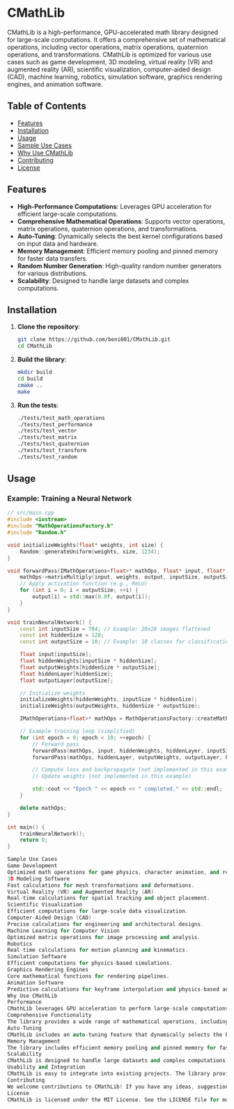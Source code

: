# CMathLib

CMathLib is a high-performance, GPU-accelerated math library designed for large-scale computations. It offers a comprehensive set of mathematical operations, including vector operations, matrix operations, quaternion operations, and transformations. CMathLib is optimized for various use cases such as game development, 3D modeling, virtual reality (VR) and augmented reality (AR), scientific visualization, computer-aided design (CAD), machine learning, robotics, simulation software, graphics rendering engines, and animation software.

## Table of Contents

- [Features](#features)
- [Installation](#installation)
- [Usage](#usage)
- [Sample Use Cases](#sample-use-cases)
- [Why Use CMathLib](#why-use-cmathlib)
- [Contributing](#contributing)
- [License](#license)

## Features

- **High-Performance Computations**: Leverages GPU acceleration for efficient large-scale computations.
- **Comprehensive Mathematical Operations**: Supports vector operations, matrix operations, quaternion operations, and transformations.
- **Auto-Tuning**: Dynamically selects the best kernel configurations based on input data and hardware.
- **Memory Management**: Efficient memory pooling and pinned memory for faster data transfers.
- **Random Number Generation**: High-quality random number generators for various distributions.
- **Scalability**: Designed to handle large datasets and complex computations.


## Installation

1. **Clone the repository**:
    ```sh
    git clone https://github.com/beni001/CMathLib.git
    cd CMathLib
    ```

2. **Build the library**:
    ```sh
    mkdir build
    cd build
    cmake ..
    make
    ```

3. **Run the tests**:
    ```sh
    ./tests/test_math_operations
    ./tests/test_performance
    ./tests/test_vector
    ./tests/test_matrix
    ./tests/test_quaternion
    ./tests/test_transform
    ./tests/test_random
    ```

## Usage

### Example: Training a Neural Network

```cpp
// src/main.cpp
#include <iostream>
#include "MathOperationsFactory.h"
#include "Random.h"

void initializeWeights(float* weights, int size) {
    Random::generateUniform(weights, size, 1234);
}

void forwardPass(IMathOperations<float>* mathOps, float* input, float* weights, float* output, int inputSize, int outputSize) {
    mathOps->matrixMultiply(input, weights, output, inputSize, outputSize);
    // Apply activation function (e.g., ReLU)
    for (int i = 0; i < outputSize; ++i) {
        output[i] = std::max(0.0f, output[i]);
    }
}

void trainNeuralNetwork() {
    const int inputSize = 784; // Example: 28x28 images flattened
    const int hiddenSize = 128;
    const int outputSize = 10; // Example: 10 classes for classification

    float input[inputSize];
    float hiddenWeights[inputSize * hiddenSize];
    float outputWeights[hiddenSize * outputSize];
    float hiddenLayer[hiddenSize];
    float outputLayer[outputSize];

    // Initialize weights
    initializeWeights(hiddenWeights, inputSize * hiddenSize);
    initializeWeights(outputWeights, hiddenSize * outputSize);

    IMathOperations<float>* mathOps = MathOperationsFactory::createMathOperations(ImplementationType::GPU);

    // Example training loop (simplified)
    for (int epoch = 0; epoch < 10; ++epoch) {
        // Forward pass
        forwardPass(mathOps, input, hiddenWeights, hiddenLayer, inputSize, hiddenSize);
        forwardPass(mathOps, hiddenLayer, outputWeights, outputLayer, hiddenSize, outputSize);

        // Compute loss and backpropagate (not implemented in this example)
        // Update weights (not implemented in this example)

        std::cout << "Epoch " << epoch << " completed." << std::endl;
    }

    delete mathOps;
}

int main() {
    trainNeuralNetwork();
    return 0;
}

Sample Use Cases
Game Development
Optimized math operations for game physics, character animation, and rendering.
3D Modeling Software
Fast calculations for mesh transformations and deformations.
Virtual Reality (VR) and Augmented Reality (AR)
Real-time calculations for spatial tracking and object placement.
Scientific Visualization
Efficient computations for large-scale data visualization.
Computer-Aided Design (CAD)
Precise calculations for engineering and architectural designs.
Machine Learning for Computer Vision
Optimized matrix operations for image processing and analysis.
Robotics
Real-time calculations for motion planning and kinematics.
Simulation Software
Efficient computations for physics-based simulations.
Graphics Rendering Engines
Core mathematical functions for rendering pipelines.
Animation Software
Predictive calculations for keyframe interpolation and physics-based animation.
Why Use CMathLib
Performance
CMathLib leverages GPU acceleration to perform large-scale computations efficiently. This makes it ideal for applications that require high computational power, such as training neural networks, real-time simulations, and rendering.
Comprehensive Functionality
The library provides a wide range of mathematical operations, including vector operations, matrix operations, quaternion operations, and transformations. This makes it versatile and suitable for various use cases.
Auto-Tuning
CMathLib includes an auto-tuning feature that dynamically selects the best kernel configurations based on input data and hardware. This ensures optimal performance for different use cases.
Memory Management
The library includes efficient memory pooling and pinned memory for faster data transfers. This reduces memory allocation overhead and improves performance.
Scalability
CMathLib is designed to handle large datasets and complex computations. This makes it suitable for applications that require processing large amounts of data, such as scientific visualization and machine learning.
Usability and Integration
CMathLib is easy to integrate into existing projects. The library provides a simple and intuitive interface for performing mathematical operations. The factory pattern is used to create math operations objects, making it easy to switch between CPU and GPU implementations.
Contributing
We welcome contributions to CMathLib! If you have any ideas, suggestions, or bug reports, please open an issue or submit a pull request on GitHub.
License
CMathLib is licensed under the MIT License. See the LICENSE file for more details.
